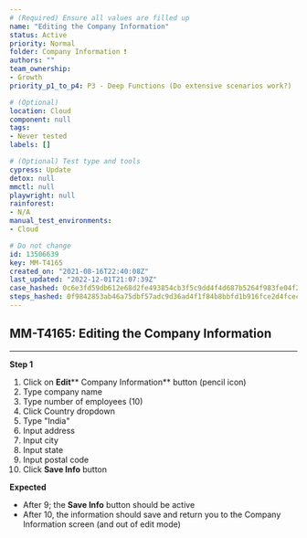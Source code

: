 ```yaml
---
# (Required) Ensure all values are filled up
name: "Editing the Company Information"
status: Active
priority: Normal
folder: Company Information ❗
authors: ""
team_ownership: 
- Growth
priority_p1_to_p4: P3 - Deep Functions (Do extensive scenarios work?)

# (Optional)
location: Cloud
component: null
tags: 
- Never tested
labels: []

# (Optional) Test type and tools
cypress: Update
detox: null
mmctl: null
playwright: null
rainforest: 
- N/A
manual_test_environments: 
- Cloud

# Do not change
id: 13506639
key: MM-T4165
created_on: "2021-08-16T22:40:08Z"
last_updated: "2022-12-01T21:07:39Z"
case_hashed: 0c6e3fd59db612e68d2fe493854cb3f5c9dd4f4d687b5264f983fe04f2a45ba7a99e4de2af1f086672411829942b47f1
steps_hashed: 0f9842853ab46a75dbf57adc9d36ad4f1f84b8bbfd1b916fce2d4fcec9171bb9eeacc241249faf638f5aa41234cdea25
---
```


<!-- (Auto-generated) Based on frontmatter's "key" and "name" -->

## MM-T4165: Editing the Company Information

---

**Step 1**

1. Click on **Edit**\*\* Company Information\*\* button (pencil icon)
2. Type company name
3. Type number of employees (10)
4. Click Country dropdown
5. Type "India"
6. Input address
7. Input city
8. Input state
9. Input postal code
10. Click **Save Info** button

**Expected**

- After 9; the **Save Info** button should be active
- After 10, the information should save and return you to the Company Information screen (and out of edit mode)
